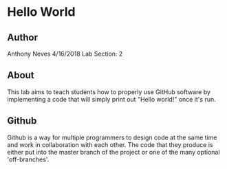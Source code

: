 # Hello World

## Author

Anthony Neves
4/16/2018
Lab Section: 2

## About

This lab aims to teach students how to properly use GitHub software by implementing a code that will simply print out "Hello world!" once it's run.

## Github

Github is a way for multiple programmers to design code at the same time and work in collaboration with each other. The code that they produce is either put into the master branch of the project or one of the many optional 'off-branches'.
